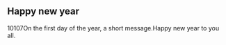 <article><h2>Happy new year</h2><time><span class="day">1</span><span class="month">0</span><span class="year">107</span></time>On the first day of the year, a short message.Happy new year to you all.</article>